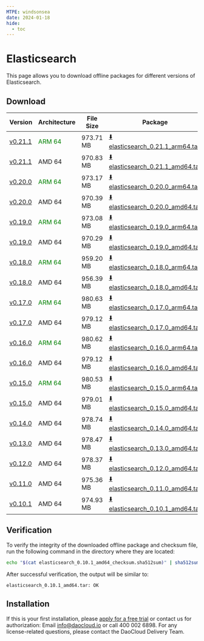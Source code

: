 ```yaml
---
MTPE: windsonsea
date: 2024-01-18
hide:
  - toc
---
```


# Elasticsearch

This page allows you to download offline packages for different versions of Elasticsearch.

## Download

| Version | Architecture | File Size | Package   | Checksum File | Updated Date |
| ------ | ------------ | --------- | ---------- | ------------ | ------------ |
| [v0.21.1](../../../middleware/elasticsearch/release-notes.md) | <font color=green>ARM 64</font> | 973.71 MB | [:arrow_down: elasticsearch_0.21.1_arm64.tar](https://qiniu-download-public.daocloud.io/DaoCloud_Enterprise/mcamel-elasticsearch_0.21.1_arm64.tar) | [:arrow_down: elasticsearch_0.21.1_arm64_checksum.sha512sum](https://qiniu-download-public.daocloud.io/DaoCloud_Enterprise/mcamel-elasticsearch_0.21.1_arm64_checksum.sha512sum) | 2024-09-29 |
| [v0.21.1](../../../middleware/elasticsearch/release-notes.md) | AMD 64 | 970.83 MB | [:arrow_down: elasticsearch_0.21.1_amd64.tar](https://qiniu-download-public.daocloud.io/DaoCloud_Enterprise/mcamel-elasticsearch_0.21.1_amd64.tar) | [:arrow_down: elasticsearch_0.21.1_amd64_checksum.sha512sum](https://qiniu-download-public.daocloud.io/DaoCloud_Enterprise/mcamel-elasticsearch_0.21.1_amd64_checksum.sha512sum) | 2024-09-29 |
| [v0.20.0](../../../middleware/elasticsearch/release-notes.md) | <font color=green>ARM 64</font> | 973.17 MB | [:arrow_down: elasticsearch_0.20.0_arm64.tar](https://qiniu-download-public.daocloud.io/DaoCloud_Enterprise/mcamel-elasticsearch_0.20.0_arm64.tar) | [:arrow_down: elasticsearch_0.20.0_arm64_checksum.sha512sum](https://qiniu-download-public.daocloud.io/DaoCloud_Enterprise/mcamel-elasticsearch_0.20.0_arm64_checksum.sha512sum) | 2024-09-06 |
| [v0.20.0](../../../middleware/elasticsearch/release-notes.md) | AMD 64 | 970.39 MB | [:arrow_down: elasticsearch_0.20.0_amd64.tar](https://qiniu-download-public.daocloud.io/DaoCloud_Enterprise/mcamel-elasticsearch_0.20.0_amd64.tar) | [:arrow_down: elasticsearch_0.20.0_amd64_checksum.sha512sum](https://qiniu-download-public.daocloud.io/DaoCloud_Enterprise/mcamel-elasticsearch_0.20.0_amd64_checksum.sha512sum) | 2024-09-06 |
| [v0.19.0](../../../middleware/elasticsearch/release-notes.md) | <font color=green>ARM 64</font> | 973.08 MB | [:arrow_down: elasticsearch_0.19.0_arm64.tar](https://qiniu-download-public.daocloud.io/DaoCloud_Enterprise/mcamel-elasticsearch_0.19.0_arm64.tar) | [:arrow_down: elasticsearch_0.19.0_arm64_checksum.sha512sum](https://qiniu-download-public.daocloud.io/DaoCloud_Enterprise/mcamel-elasticsearch_0.19.0_arm64_checksum.sha512sum) | 2024-08-08 |
| [v0.19.0](../../../middleware/elasticsearch/release-notes.md) | AMD 64 | 970.29 MB | [:arrow_down: elasticsearch_0.19.0_amd64.tar](https://qiniu-download-public.daocloud.io/DaoCloud_Enterprise/mcamel-elasticsearch_0.19.0_amd64.tar) | [:arrow_down: elasticsearch_0.19.0_amd64_checksum.sha512sum](https://qiniu-download-public.daocloud.io/DaoCloud_Enterprise/mcamel-elasticsearch_0.19.0_amd64_checksum.sha512sum) | 2024-08-08 |
| [v0.18.0](../../../middleware/elasticsearch/release-notes.md) | <font color=green>ARM 64</font> | 959.20 MB | [:arrow_down: elasticsearch_0.18.0_arm64.tar](https://qiniu-download-public.daocloud.io/DaoCloud_Enterprise/mcamel-elasticsearch_0.18.0_arm64.tar) | [:arrow_down: elasticsearch_0.18.0_arm64_checksum.sha512sum](https://qiniu-download-public.daocloud.io/DaoCloud_Enterprise/mcamel-elasticsearch_0.18.0_arm64_checksum.sha512sum) | 2024-07-04 |
| [v0.18.0](../../../middleware/elasticsearch/release-notes.md) | AMD 64 | 956.39 MB | [:arrow_down: elasticsearch_0.18.0_amd64.tar](https://qiniu-download-public.daocloud.io/DaoCloud_Enterprise/mcamel-elasticsearch_0.18.0_amd64.tar) | [:arrow_down: elasticsearch_0.18.0_amd64_checksum.sha512sum](https://qiniu-download-public.daocloud.io/DaoCloud_Enterprise/mcamel-elasticsearch_0.18.0_amd64_checksum.sha512sum) | 2024-07-04 |
| [v0.17.0](../../../middleware/elasticsearch/release-notes.md) | <font color=green>ARM 64</font> | 980.63 MB | [:arrow_down: elasticsearch_0.17.0_arm64.tar](https://qiniu-download-public.daocloud.io/DaoCloud_Enterprise/mcamel-elasticsearch_0.17.0_arm64.tar) | [:arrow_down: elasticsearch_0.17.0_arm64_checksum.sha512sum](https://qiniu-download-public.daocloud.io/DaoCloud_Enterprise/mcamel-elasticsearch_0.17.0_arm64_checksum.sha512sum) | 2024-06-05 |
| [v0.17.0](../../../middleware/elasticsearch/release-notes.md) | AMD 64 | 979.12 MB | [:arrow_down: elasticsearch_0.17.0_amd64.tar](https://qiniu-download-public.daocloud.io/DaoCloud_Enterprise/mcamel-elasticsearch_0.17.0_amd64.tar) | [:arrow_down: elasticsearch_0.17.0_amd64_checksum.sha512sum](https://qiniu-download-public.daocloud.io/DaoCloud_Enterprise/mcamel-elasticsearch_0.17.0_amd64_checksum.sha512sum) | 2024-06-05 |
| [v0.16.0](../../../middleware/elasticsearch/release-notes.md) | <font color=green>ARM 64</font> | 980.62 MB | [:arrow_down: elasticsearch_0.16.0_arm64.tar](https://qiniu-download-public.daocloud.io/DaoCloud_Enterprise/mcamel-elasticsearch_0.16.0_arm64.tar) | [:arrow_down: elasticsearch_0.16.0_arm64_checksum.sha512sum](https://qiniu-download-public.daocloud.io/DaoCloud_Enterprise/mcamel-elasticsearch_0.16.0_arm64_checksum.sha512sum) | 2024-05-08 |
| [v0.16.0](../../../middleware/elasticsearch/release-notes.md) | AMD 64 | 979.12 MB | [:arrow_down: elasticsearch_0.16.0_amd64.tar](https://qiniu-download-public.daocloud.io/DaoCloud_Enterprise/mcamel-elasticsearch_0.16.0_amd64.tar) | [:arrow_down: elasticsearch_0.16.0_amd64_checksum.sha512sum](https://qiniu-download-public.daocloud.io/DaoCloud_Enterprise/mcamel-elasticsearch_0.16.0_amd64_checksum.sha512sum) | 2024-05-08 |
| [v0.15.0](../../../middleware/elasticsearch/release-notes.md) | <font color="green">ARM 64</font> | 980.53 MB | [:arrow_down: elasticsearch_0.15.0_arm64.tar](https://qiniu-download-public.daocloud.io/DaoCloud_Enterprise/mcamel-elasticsearch_0.15.0_arm64.tar) | [:arrow_down: elasticsearch_0.15.0_arm64_checksum.sha512sum](https://qiniu-download-public.daocloud.io/DaoCloud_Enterprise/mcamel-elasticsearch_0.15.0_arm64_checksum.sha512sum) | 2024-04-03 |
| [v0.15.0](../../../middleware/elasticsearch/release-notes.md) | AMD 64 | 979.01 MB | [:arrow_down: elasticsearch_0.15.0_amd64.tar](https://qiniu-download-public.daocloud.io/DaoCloud_Enterprise/mcamel-elasticsearch_0.15.0_amd64.tar) | [:arrow_down: elasticsearch_0.15.0_amd64_checksum.sha512sum](https://qiniu-download-public.daocloud.io/DaoCloud_Enterprise/mcamel-elasticsearch_0.15.0_amd64_checksum.sha512sum) | 2024-04-03 |
| [v0.14.0](../../../middleware/elasticsearch/release-notes.md) | AMD 64 | 978.74 MB | [:arrow_down: elasticsearch_0.14.0_amd64.tar](https://qiniu-download-public.daocloud.io/DaoCloud_Enterprise/mcamel-elasticsearch_0.14.0_amd64.tar) | [:arrow_down: elasticsearch_0.14.0_amd64_checksum.sha512sum](https://qiniu-download-public.daocloud.io/DaoCloud_Enterprise/mcamel-elasticsearch_0.14.0_amd64_checksum.sha512sum) | 2024-02-01 |
| [v0.13.0](../../../middleware/elasticsearch/release-notes.md) | AMD 64 | 978.47 MB | [:arrow_down: elasticsearch_0.13.0_amd64.tar](https://qiniu-download-public.daocloud.io/DaoCloud_Enterprise/mcamel-elasticsearch_0.13.0_amd64.tar) | [:arrow_down: elasticsearch_0.13.0_amd64_checksum.sha512sum](https://qiniu-download-public.daocloud.io/DaoCloud_Enterprise/mcamel-elasticsearch_0.13.0_amd64_checksum.sha512sum) | 2024-01-04 |
| [v0.12.0](../../../middleware/elasticsearch/release-notes.md) | AMD 64 | 978.37 MB | [:arrow_down: elasticsearch_0.12.0_amd64.tar](https://qiniu-download-public.daocloud.io/DaoCloud_Enterprise/mcamel-elasticsearch_0.12.0_amd64.tar) | [:arrow_down: elasticsearch_0.12.0_amd64_checksum.sha512sum](https://qiniu-download-public.daocloud.io/DaoCloud_Enterprise/mcamel-elasticsearch_0.12.0_amd64_checksum.sha512sum) | 2023-12-10 |
| [v0.11.0](../../../middleware/elasticsearch/release-notes.md) | AMD 64 | 975.36 MB | [:arrow_down: elasticsearch_0.11.0_amd64.tar](https://qiniu-download-public.daocloud.io/DaoCloud_Enterprise/mcamel-elasticsearch_0.11.0_amd64.tar) | [:arrow_down: elasticsearch_0.11.0_amd64_checksum.sha512sum](https://qiniu-download-public.daocloud.io/DaoCloud_Enterprise/mcamel-elasticsearch_0.11.0_amd64_checksum.sha512sum) | 2023-11-02 |
| [v0.10.1](../../../middleware/elasticsearch/release-notes.md) | AMD 64 | 974.93 MB | [:arrow_down: elasticsearch_0.10.1_amd64.tar](https://qiniu-download-public.daocloud.io/DaoCloud_Enterprise/mcamel-elasticsearch_0.10.1_amd64.tar) | [:arrow_down: elasticsearch_0.10.1_amd64_checksum.sha512sum](https://qiniu-download-public.daocloud.io/DaoCloud_Enterprise/mcamel-elasticsearch_0.10.1_amd64_checksum.sha512sum) | 2023-10-20 |

## Verification

To verify the integrity of the downloaded offline package and checksum file, run the following command in the directory where they are located:

```sh
echo "$(cat elasticsearch_0.10.1_amd64_checksum.sha512sum)" | sha512sum -c
```

After successful verification, the output will be similar to:

```none
elasticsearch_0.10.1_amd64.tar: OK
```

## Installation

If this is your first installation, please [apply for a free trial](../../../dce/license0.md) or contact us for authorization: Email info@daocloud.io or call 400 002 6898.
For any license-related questions, please contact the DaoCloud Delivery Team.
